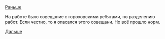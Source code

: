 [Раньше](2018.07.15.md)

На работе было совещание с гороховскими ребятами, по разделению работ.
Если честно, то я опасался этого совещани. Но всё прошло норм.

[Дальше](2018.07.20.md)